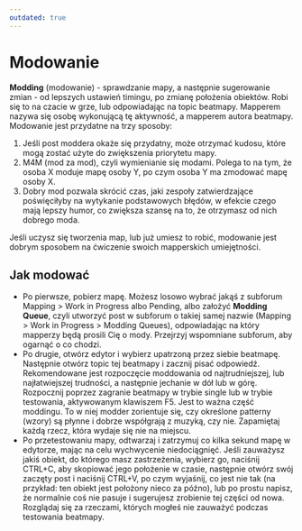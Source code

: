 ```yaml
---
outdated: true
---
```


# Modowanie

**Modding** (modowanie) - sprawdzanie mapy, a następnie sugerowanie zmian - od lepszych ustawień timingu, po zmianę położenia obiektów. Robi się to na czacie w grze, lub odpowiadając na topic beatmapy. Mapperem nazywa się osobę wykonującą tę aktywność, a mapperem autora beatmapy. Modowanie jest przydatne na trzy sposoby:

1. Jeśli post moddera okaże się przydatny, może otrzymać kudosu, które mogą zostać użyte do zwiększenia priorytetu mapy.
2. M4M (mod za mod), czyli wymienianie się modami. Polega to na tym, że osoba X moduje mapę osoby Y, po czym osoba Y ma zmodować mapę osoby X.
3. Dobry mod pozwala skrócić czas, jaki zespoły zatwierdzające poświęciłyby na wytykanie podstawowych błędów, w efekcie czego mają lepszy humor, co zwiększa szansę na to, że otrzymasz od nich dobrego moda.

Jeśli uczysz się tworzenia map, lub już umiesz to robić, modowanie jest dobrym sposobem na ćwiczenie swoich mapperskich umiejętności.

## Jak modować

- Po pierwsze, pobierz mapę. Możesz losowo wybrać jakąś z subforum Mapping > Work in Progress albo Pending, albo założyć **Modding Queue**, czyli utworzyć post w subforum o takiej samej nazwie (Mapping > Work in Progress > Modding Queues), odpowiadając na który mapperzy będą prosili Cię o mody. Przejrzyj wspomniane subforum, aby ogarnąć o co chodzi.
- Po drugie, otwórz edytor i wybierz upatrzoną przez siebie beatmapę. Następnie otwórz topic tej beatmapy i zacznij pisać odpowiedź. Rekomendowane jest rozpoczęcie moddowania od najtrudniejszej, lub najłatwiejszej trudności, a następnie jechanie w dół lub w górę. Rozpocznij poprzez zagranie beatmapy w trybie single lub w trybie testowania, aktywowanym klawiszem F5. Jest to ważna część moddingu. To w niej modder zorientuje się, czy określone patterny (wzory) są płynne i dobrze współgrają z muzyką, czy nie. Zapamiętaj każdą rzecz, która wydaje się nie na miejscu.
- Po przetestowaniu mapy, odtwarzaj i zatrzymuj co kilka sekund mapę w edytorze, mając na celu wychwycenie niedociągnięć. Jeśli zauważysz jakiś obiekt, do którego masz zastrzeżenia, wybierz go, naciśnij CTRL+C, aby skopiować jego położenie w czasie, następnie otwórz swój zaczęty post i naciśnij CTRL+V, po czym wyjaśnij, co jest nie tak (na przykład: ten obiekt jest położony nieco za późno), lub po prostu napisz, że normalnie coś nie pasuje i sugerujesz zrobienie tej części od nowa. Rozglądaj się za rzeczami, których mogłeś nie zauważyć podczas testowania beatmapy.
